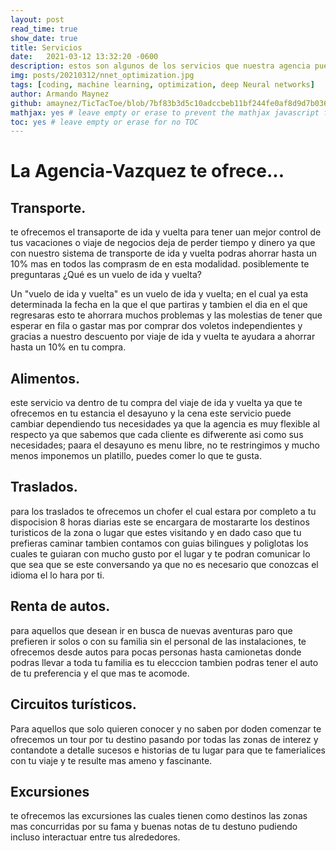 ```yaml
---
layout: post
read_time: true
show_date: true
title: Servicios
date:   2021-03-12 13:32:20 -0600
description: estos son algunos de los servicios que nuestra agencia puede ofrecerte
img: posts/20210312/nnet_optimization.jpg
tags: [coding, machine learning, optimization, deep Neural networks]
author: Armando Maynez
github: amaynez/TicTacToe/blob/7bf83b3d5c10adccbeb11bf244fe0af8d9d7b036/entities/Neural_Network.py#L199
mathjax: yes # leave empty or erase to prevent the mathjax javascript from loading
toc: yes # leave empty or erase for no TOC
---
```

# La Agencia-Vazquez te ofrece...

## Transporte.   

te ofrecemos el transaporte de ida y vuelta para tener uan mejor control de tus vacaciones o viaje de negocios deja de perder tiempo y dinero ya que con nuestro sistema de transporte de ida y vuelta podras ahorrar hasta un 10% mas en todos las comprasm de en esta modalidad.
posiblemente te preguntaras ¿Qué es un vuelo de ida y vuelta?   

Un "vuelo de ida y vuelta" es un vuelo de ida y vuelta; en el cual ya esta determinada la fecha en la que el que partiras y tambien el dia en el que regresaras esto te ahorrara muchos problemas y las molestias de tener que esperar en fila o gastar mas por comprar dos voletos independientes y gracias a nuestro descuento por viaje de ida y vuelta te ayudara a ahorrar hasta un 10% en tu compra.   

## Alimentos.   
este servicio va dentro de tu compra del viaje de ida y vuelta ya que te ofrecemos en tu estancia el desayuno y la cena  este servicio puede cambiar dependiendo tus necesidades ya que la agencia es muy flexible al respecto ya que sabemos que cada cliente es difwerente asi como sus necesidades; paara el desayuno es menu libre, no te restringimos y mucho menos imponemos un platillo, puedes comer lo que te gusta.   

## Traslados.   
para los traslados te ofrecemos un chofer el cual estara por completo a tu dispocision 8 horas diarias este se encargara de mostararte los destinos turisticos de la zona o lugar que estes visitando y en dado caso que tu prefieras caminar tambien contamos con guias bilingues y poliglotas los cuales te guiaran con mucho gusto por el lugar y te podran comunicar lo que sea que se este conversando ya que no es necesario que conozcas el idioma el lo hara por ti.   

## Renta de autos.   
para aquellos que desean ir en busca de nuevas aventuras paro que prefieren ir solos o con su familia sin el personal de las instalaciones, te ofrecemos desde autos para pocas personas hasta camionetas donde podras llevar a toda tu familia es tu elecccion tambien podras tener el auto de tu preferencia y el que mas te acomode.   

## Circuitos turísticos.   
Para aquellos que solo quieren conocer y no saben por doden comenzar te ofrecemos un tour por tu destino pasando por todas las zonas de interez y contandote a detalle sucesos e historias de tu lugar para que te famerialices con tu viaje y te resulte mas ameno y fascinante.   

## Excursiones   
te ofrecemos las excursiones las cuales tienen como destinos las zonas mas concurridas por su fama y buenas notas de tu destuno pudiendo incluso interactuar entre tus alrededores.
